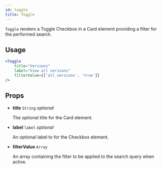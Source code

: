 ```yaml
---
id: toggle
title: Toggle
---
```


`Toggle` renders a Toggle Checkbox in a Card element providing a filter for the performed search.

## Usage

```jsx
<Toggle
    title="Versions"
    label="View all versions"
    filterValue={['all_versions', 'true']}
/>
```

## Props

* **title** `String` *optional*

  The optional title for the Card element.

* **label** `label` *optional*

  An optional label to for the Checkbox element.

- **filterValue** `Array` 

  An array containing the filter to be applied to the search query when active.

